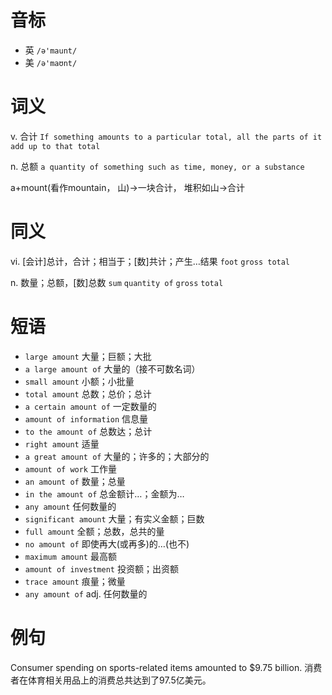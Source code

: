 # 音标

- 英 `/ə'maunt/`
- 美 `/ə'maʊnt/`

# 词义

v. 合计
`If something amounts to a particular total, all the parts of it add up to that total`

n. 总额
`a quantity of something such as time, money, or a substance`



a+mount(看作mountain， 山)→一块合计， 堆积如山→合计

# 同义

vi. [会计]总计，合计；相当于；[数]共计；产生…结果
`foot` `gross total`

n. 数量；总额，[数]总数
`sum` `quantity of` `gross` `total`

# 短语

- `large amount` 大量；巨额；大批
- `a large amount of` 大量的（接不可数名词）
- `small amount` 小额；小批量
- `total amount` 总数；总价；总计
- `a certain amount of` 一定数量的
- `amount of information` 信息量
- `to the amount of` 总数达；总计
- `right amount` 适量
- `a great amount of` 大量的；许多的；大部分的
- `amount of work` 工作量
- `an amount of` 数量；总量
- `in the amount of` 总金额计…；金额为…
- `any amount` 任何数量的
- `significant amount` 大量；有实义金额；巨数
- `full amount` 全额；总数，总共的量
- `no amount of` 即使再大(或再多)的…(也不)
- `maximum amount` 最高额
- `amount of investment` 投资额；出资额
- `trace amount` 痕量；微量
- `any amount of` adj. 任何数量的

# 例句

Consumer spending on sports-related items amounted to $9.75 billion.
消费者在体育相关用品上的消费总共达到了97.5亿美元。


